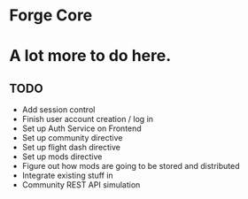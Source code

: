 # Forge Core

# A lot more to do here.


## TODO
 - Add session control
 - Finish user account creation / log in
 - Set up Auth Service on Frontend
 - Set up community directive
 - Set up flight dash directive
 - Set up mods directive
 - Figure out how mods are going to be stored and distributed
 - Integrate existing stuff in
 - Community REST API simulation
 
